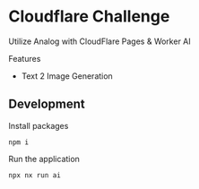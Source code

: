 # Cloudflare Challenge

Utilize Analog with CloudFlare Pages & Worker AI

Features

- Text 2 Image Generation

## Development

Install packages

```
npm i
```

Run the application

```
npx nx run ai
```